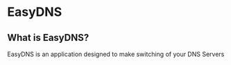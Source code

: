 # EasyDNS
## What is EasyDNS?
EasyDNS is an application designed to make switching of your DNS Servers
<!--stackedit_data:
eyJoaXN0b3J5IjpbMTM3NzY5MTc1NV19
-->